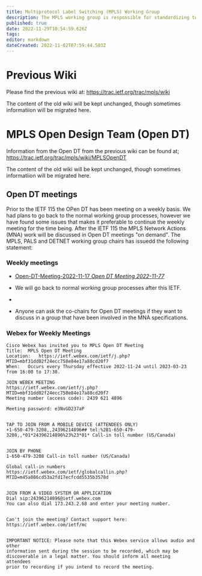 ```yaml
---
title: Multiprotocol Label Switching (MPLS) Working Group
description: The MPLS working group is responsible for standardizing technology for label switching and for the implementation of label-switched paths over packet based link-level technologies.
published: true
date: 2022-11-29T10:54:59.626Z
tags: 
editor: markdown
dateCreated: 2022-11-02T07:59:44.503Z
---
```


# Previous Wiki
Please find the previous wiki at:
https://trac.ietf.org/trac/mpls/wiki

The content of the old wiki will be kept unchanged, though sometimes informatiion will be migrated here.

# MPLS Open Design Team (Open DT)
Information from the Open DT from the previous wiki can be found at;
https://trac.ietf.org/trac/mpls/wiki/MPLSOpenDT

The content of the old wiki will be kept unchanged, though sometimes informatiion will be migrated here.

## Open DT meetings
Prior to the IETF 115 the  OPen DT has been meeting on a weekly basis. We had plans to go back to the normal working group processes, however we have found some issues that makes it preferable to continue the weekly meeting for the time being. After the IETF 115 the MPLS Network Actions (MNA) work will be discussed in Open DT meetings "on demand". The MPLS, PALS and DETNET working group chairs has issuedd the following statement:

### Weekly meetings
- [Open-DT-Meeting-2022-11-17 *Open DT Meeting 2022-11-77*](/group/mpls/2022-11-17)
       
-    We will go back to normal working group processes after this IETF.
- 
-    Anyone can ask the co-chairs for Open DT meetings if they want to discuss in a group that have been involved in the MNA specifications.

### Webex for Weekly Meetings

```
Cisco Webex has invited you to MPLS Open DT Meeting
Title: 	MPLS Open DT Meeting
Location: 	https://ietf.webex.com/ietf/j.php?MTID=mbf31dd02f24ecc758e84e17a88cd20f7
When: 	Occurs every Thursday effective 2022-11-24 until 2023-03-23 from 16:00 to 17:30.

JOIN WEBEX MEETING
https://ietf.webex.com/ietf/j.php?MTID=mbf31dd02f24ecc758e84e17a88cd20f7
Meeting number (access code): 2439 621 4896

Meeting password: e3NvGD237aP


TAP TO JOIN FROM A MOBILE DEVICE (ATTENDEES ONLY)
+1-650-479-3208,,24396214896## tel:%2B1-650-479-3208,,*01*24396214896%23%23*01* Call-in toll number (US/Canada)


JOIN BY PHONE
1-650-479-3208 Call-in toll number (US/Canada)

Global call-in numbers
https://ietf.webex.com/ietf/globalcallin.php?MTID=m45a086cd53a2fd17ecfcdd5535b3578d


JOIN FROM A VIDEO SYSTEM OR APPLICATION
Dial sip:24396214896@ietf.webex.com
You can also dial 173.243.2.68 and enter your meeting number.


Can't join the meeting? Contact support here:
https://ietf.webex.com/ietf/mc


IMPORTANT NOTICE: Please note that this Webex service allows audio and other
information sent during the session to be recorded, which may be 
discoverable in a legal matter. You should inform all meeting attendees 
prior to recording if you intend to record the meeting.

```